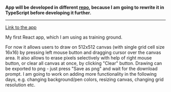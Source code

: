 **App will be developed in different [repo](https://github.com/S4d3ngineer/pixel-canvas-ts), because I am going to rewrite it in TypeScript before developing it further.**

<hr>

[Link to the app](https://pixel-canvas-virid.vercel.app/)

My first React app, which I am using as training ground.

For now it allows users to draw on 512x512 canvas (with single grid cell size 16x16) by pressing left mouse button and dragging cursor over the canvas area. It also allows to erase pixels selectively with help of right mouse button, or clear all canvas at once, by clicking "Clear" button. Drawing can be exported to png - just press "Save as png" and wait for the download prompt.
I am going to work on adding more functionality in the following days, e.g. changing background/pen colors, resizing canvas, changing grid resolution etc.
